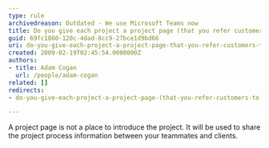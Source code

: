 ```yaml
---
type: rule
archivedreason: Outdated - We use Microsoft Teams now
title: Do you give each project a project page (that you refer customers to)?
guid: 69fc1860-120c-4dad-8cc9-27bce1d9bd66
uri: do-you-give-each-project-a-project-page-that-you-refer-customers-to
created: 2009-02-19T02:45:54.0000000Z
authors:
- title: Adam Cogan
  url: /people/adam-cogan
related: []
redirects:
- do-you-give-each-project-a-project-page-(that-you-refer-customers-to)

---
```


A project page is not a place to introduce the project. It will be used to share the project process information between your teammates and clients. 

<!--endintro-->
